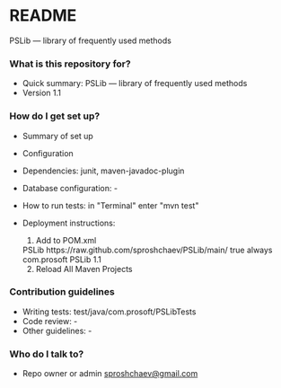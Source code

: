 # README #

PSLib — library of frequently used methods

### What is this repository for? ###

* Quick summary: PSLib — library of frequently used methods
* Version 1.1

### How do I get set up? ###

* Summary of set up
* Configuration
* Dependencies: junit, maven-javadoc-plugin
* Database configuration: -
* How to run tests: in "Terminal" enter "mvn test" 
* Deployment instructions:

  1) Add to POM.xml

  <repositories>

    <repository>
      <id>PSLib</id>
      <url>https://raw.github.com/sproshchaev/PSLib/main/</url>
      <snapshots>
        <enabled>true</enabled>
        <updatePolicy>always</updatePolicy>
      </snapshots>
    </repository>

  </repositories>

  <dependency>
      <groupId>com.prosoft</groupId>
      <artifactId>PSLib</artifactId>
      <version>1.1</version>
  </dependency>

  2) Reload All Maven Projects

### Contribution guidelines ###

* Writing tests: test/java/com.prosoft/PSLibTests
* Code review: -
* Other guidelines: -

### Who do I talk to? ###

* Repo owner or admin sproshchaev@gmail.com
